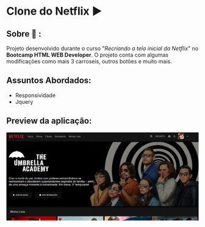 # Clone do Netflix :arrow_forward:	

## Sobre  :speech_balloon: : 
Projeto desenvolvido durante o curso "_Recriando a tela inicial da Netflix_" no **Bootcamp HTML WEB Developer**. O projeto conta com algumas modificações como mais 3 carroseis, outros botões e muito mais.

## Assuntos Abordados: 
* Responsividade
* Jquery

## Preview da aplicação: 
![Imagem do projeto](https://github.com/leticia-rodriguesf/netflix-clone-telainicial/blob/main/img/photo-netflix.png)
